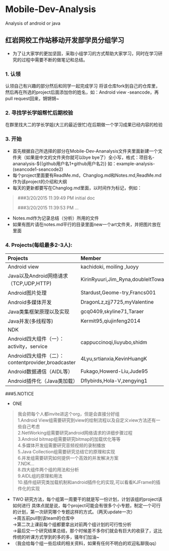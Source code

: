 # Mobile-Dev-Analysis
Analysis of android or java
## 红岩网校工作站移动开发部学员分组学习
- 为了让大家学的更加坚固，采取小组学习的方式帮助大家学习，同时在学习研究的过程中需要不断的做笔记和总结。 

### 1. 认领 
认领自己有兴趣的部分然后和同学一起完成学习 
将该仓库fork到自己的仓库里，然后再在所选的project后面添加你的姓名，如：Android view -seancode，再pull request回来，锵锵锵~

### 2. 寻找学长学姐帮忙后期校验 
在群里找大二的学长学姐(大三的最近很忙)在后期做一个学习成果已经内容的检验

### 3. 开始
- 首先根据自己所选择的部分在Mobile-Dev-Ananalysis文件夹里面新建一个文件夹（如果是中文的文件夹你就可以bye bye了）全小写，格式：项目名-ananalysis-${(github用户名1+github用户名2)} 如：example-analysis-(seancode1-seancode2)
- 每个project里面要有ReadMe.md，Changlog.md和Notes.md,ReadMe.md作为该project的介绍和大纲
- 每天的更新都要写在Changlog.md里面，以时间作为标记，例如：
> ###3/20/2015 11:39:49 PM 
> initial doc  
> 
> ###3/20/2015 11:39:53 PM 
> ...  


- Notes.md作为记录总结（分析）所用的文件
- 如果有图片请在notes.md平行的目录里面new一个art文件夹，并把图片放在里面  

### 4. Projects(每组最多2-3人):

| Projects                                           | Member   | Buddy  |
| :------------------------------------------------- | :------- | :--:   |
| Android view                                       |   kachidoki, moiling ,luoyy      |        |
| Java以及Android网络请求（TCP,UDP,HTTP)             |   KirinRyuuri,Jim_Ryna,doubleItTowang,CquptJimmySky            |        |
| Android图片处理                                    |  Stardust,Geome-try,Francs001                            |        |
| Android多媒体开发                                  |   DragonLz,zjj7725,myValentine  |        |
| Java类集框架原理以及实现                           | gcq0409,skyline71,Taraer          |        |
| Java并发(多线程等)                                 |      Kermit95,qiujinfeng2014    |        |
| NDK                                                |          |        |
| Android四大组件（一）：activity，service           |cappuccinoqi,liuyubo,shidm      |        |
| Android四大组件（二）：contentprovider,broadcaster |4Lyu,srtianxia,KevinHuangK          |        |
| Android数据通信（AIDL等）                          |Fukago,Howerd-Liu,Jude95          |        |
| Android插件化（Java类加载）                        |    Dflybirds,Hola-V,zengying1  |        |

###5.NOTICE
- ONE
> 我会把每个人都invite进这个org，但是会直接分好组  
> 1.Android View组需要研究到view的绘制流程以及自定义view方法还有一些自己考虑  
> 2.NetWorking组需要研究android网络请求的详细步骤过程  
> 3.Android bitmap组需要研究bitmap的加载优化等等  
> 4.多媒体开发组需要研究音频视频的录制播放  
> 5.Java Collection组需要研究总结它的原理和实现  
> 6.并发组需要研究如何提供一个高效的并发解决方案  
> 7.NDK...  
> 8.四大组件两个组的用法和分析  
> 9.AIDL组的原理和用法  
> 10.插件组研究类加载机制和android插件化的实现,可以看看KJFrame的插件化的实现

- TWO
研究方法，每个组第一周要干的就是写一份计划，计划该组的project该如何进行
具体点就是说，每个project可能会有很多个小专题，制定一个可行的计划，第一次研究哪个专题这样的方式。（两天update一次）  
->周五前pull到该team的仓库中  
->第二次上课前每个组都要拿出对前两个组计划的可行性分析  
->最后交一个研究结果总结，那个时候差不多你们就会有巨大的收获了，这比传统的听课方式学到的多的多，骚年们加油~  
- （我会给每个组一些后续的相关资料，如果有任何不明白的欢迎私聊我qq）

